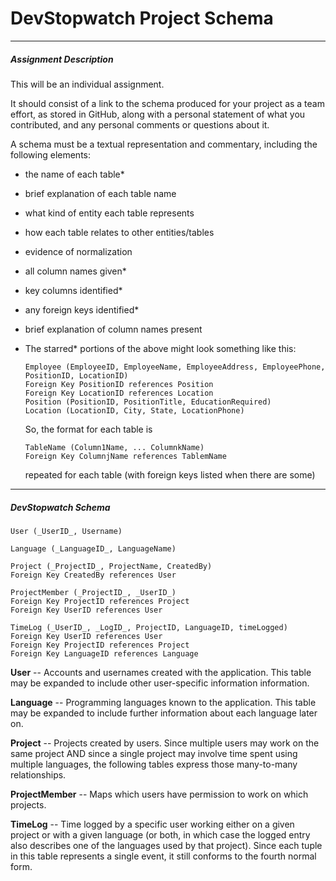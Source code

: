 # DevStopwatch Project Schema

---

##### Assignment Description

This will be an individual assignment.

It should consist of a link to the schema produced for your project as a team effort, as stored in GitHub, along with a personal statement of what you contributed, and any personal comments or questions about it.

A schema must be a textual representation and commentary, including the following elements:

* the name of each table\*
* brief explanation of each table name
* what kind of entity each table represents
* how each table relates to other entities/tables
* evidence of normalization
* all column names given\*
* key columns identified\*
* any foreign keys identified\*
* brief explanation of column names present
* The starred\* portions of the above might look something like this:
  
  ```
  Employee (EmployeeID, EmployeeName, EmployeeAddress, EmployeePhone, PositionID, LocationID)
  Foreign Key PositionID references Position
  Foreign Key LocationID references Location
  Position (PositionID, PositionTitle, EducationRequired)
  Location (LocationID, City, State, LocationPhone) 
  ```
  
  So, the format for each table is
  
  ```
  TableName (Column1Name, ... ColumnkName)
  Foreign Key ColumnjName references TablemName
  ```
  
  repeated for each table (with foreign keys listed when there are some)

---

##### DevStopwatch Schema

```
User (_UserID_, Username)

Language (_LanguageID_, LanguageName)

Project (_ProjectID_, ProjectName, CreatedBy)
Foreign Key CreatedBy references User

ProjectMember (_ProjectID_, _UserID_)
Foreign Key ProjectID references Project
Foreign Key UserID references User

TimeLog (_UserID_, _LogID_, ProjectID, LanguageID, timeLogged)
Foreign Key UserID references User
Foreign Key ProjectID references Project
Foreign Key LanguageID references Language
```

**User** -- Accounts and usernames created with the application. This table may be expanded to include other user-specific information information.

**Language** -- Programming languages known to the application. This table may be expanded to include further information about each language later on.

**Project** -- Projects created by users. Since multiple users may work on the same project AND since a single project may involve time spent using multiple languages, the following tables express those many-to-many relationships.

**ProjectMember** -- Maps which users have permission to work on which projects.

**TimeLog** -- Time logged by a specific user working either on a given project or with a given language (or both, in which case the logged entry also describes one of the languages used by that project). Since each tuple in this table represents a single event, it still conforms to the fourth normal form.
